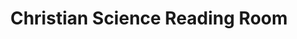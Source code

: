 ---
title: "Christian Science Reading Room"
url: /chicago/christian-science-reading-room/
shop: books
---